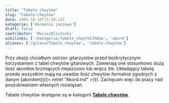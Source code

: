 ```yaml
---
title: "Tabele chwytów"
slug: "tabele-chwytów"
date: 2005-10-10T15:20:12Z
kategorie: ['Harmonia jazzowa']
draft: false
contributor: 'MaciejBlizinski'
wikilinks: [':Kategoria:Tabele_chwyt%C3%B3w', 'akord']
aliases: ['/gitara/Tabele_chwytów', 'tabele-chwytow']
---
```

Przy okazji chciałbym ostrzec gitarzystów przed bezkrytycznym
korzystaniem z tabel chwytów gitarowych. Zawierają one stosunkowo dużą
ilość akordów brzmiących niejazzowo lub wręcz źle. Układający tabelę
przede wszystkim mają na uwadze ilość chwytów formalnie zgodnych z danym
[akordem]({{< relref "Akord.md" >}}). Zachęcam więc do pracy nad poszukiwaniem
własnych rozwiązań.

Tabele chwytów dostępne są w kategorii **[Tabele
chwytów](/kategorie/tabele-chwytów "Kategoria Tabele chwytów")**.

